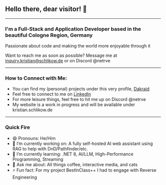 ## Hello there, dear visitor! 👋
---
### I'm a Full-Stack and Application Developer based in the beautiful Cologne Region, Germany
Passionate about code and making the world more enjoyable through it

Want to reach me as soon as possible? Message me at inquiry.kristian@schlikow.de or on Discord @netrve

---
### How to Connect with Me:
- You can find my (personal) projects under this very profile, <a href="https://github.com/Dakraid">Dakraid</a>
- Feel free to connect to me on <a href="https://www.linkedin.com/in/kristian-schlikow/">LinkedIn</a>
- For more leisure things, feel free to hit me up on Discord @netrve
- My website is a work in progress and will be available under kristian.schlikow.de

---
### Quick Fire
- 😄 Pronouns: He/Him
- 🔭 I’m currently working on: A fully self-hosted AI web assistant using RAG to help with DnD/Pathfinder/etc.
- 🌱 I’m currently learning: .NET 8, AI/LLM, High-Performance Programming, Streaming
- 💬 Ask me about: All things coffee, interactive media, and cats
- ⚡ Fun fact: For my project BestInClass++ I had to engage with Reverse Engineering
